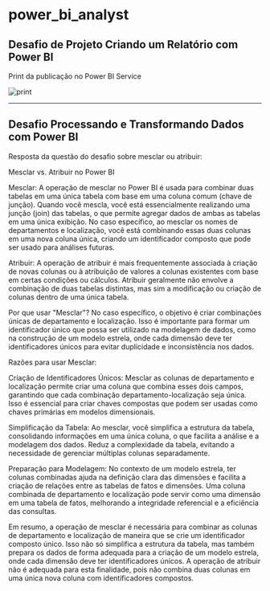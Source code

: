 # power_bi_analyst

## Desafio de Projeto Criando um Relatório com Power BI

Print da publicação no Power BI Service

![print](https://github.com/zawarudobngdev/power_bi_analyst/blob/master/Desafio%20Relat%C3%B3rio%20Criativo/relatorio_publicado.png)

---

## Desafio Processando e Transformando Dados com Power BI

Resposta da questão do desafio sobre mesclar ou atribuir:

Mesclar vs. Atribuir no Power BI

Mesclar:
A operação de mesclar no Power BI é usada para combinar duas tabelas em uma única tabela com base em uma coluna comum (chave de junção).
Quando você mescla, você está essencialmente realizando uma junção (join) das tabelas, o que permite agregar dados de ambas as tabelas em uma única exibição.
No caso específico, ao mesclar os nomes de departamentos e localização, você está combinando essas duas colunas em uma nova coluna única, criando um identificador composto que pode ser usado para análises futuras.

Atribuir:
A operação de atribuir é mais frequentemente associada à criação de novas colunas ou à atribuição de valores a colunas existentes com base em certas condições ou cálculos.
Atribuir geralmente não envolve a combinação de duas tabelas distintas, mas sim a modificação ou criação de colunas dentro de uma única tabela.

Por que usar "Mesclar"?
No caso específico, o objetivo é criar combinações únicas de departamento e localização. Isso é importante para formar um identificador único que possa ser utilizado na modelagem de dados, como na construção de um modelo estrela, onde cada dimensão deve ter identificadores únicos para evitar duplicidade e inconsistência nos dados.

Razões para usar Mesclar:

Criação de Identificadores Únicos:
Mesclar as colunas de departamento e localização permite criar uma coluna que combina esses dois campos, garantindo que cada combinação departamento-localização seja única.
Isso é essencial para criar chaves compostas que podem ser usadas como chaves primárias em modelos dimensionais.

Simplificação da Tabela:
Ao mesclar, você simplifica a estrutura da tabela, consolidando informações em uma única coluna, o que facilita a análise e a modelagem dos dados.
Reduz a complexidade da tabela, evitando a necessidade de gerenciar múltiplas colunas separadamente.

Preparação para Modelagem:
No contexto de um modelo estrela, ter colunas combinadas ajuda na definição clara das dimensões e facilita a criação de relações entre as tabelas de fatos e dimensões.
Uma coluna combinada de departamento e localização pode servir como uma dimensão em uma tabela de fatos, melhorando a integridade referencial e a eficiência das consultas.

Em resumo, a operação de mesclar é necessária para combinar as colunas de departamento e localização de maneira que se crie um identificador composto único. Isso não só simplifica a estrutura da tabela, mas também prepara os dados de forma adequada para a criação de um modelo estrela, onde cada dimensão deve ter identificadores únicos. A operação de atribuir não é adequada para esta finalidade, pois não combina duas colunas em uma única nova coluna com identificadores compostos.

